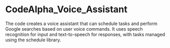 # CodeAlpha_Voice_Assistant
The code creates a voice assistant that can schedule tasks and perform Google searches based on user voice commands. It uses speech recognition for input and text-to-speech for responses, with tasks managed using the schedule library.
